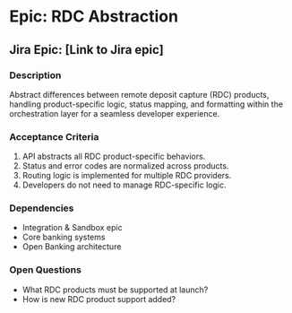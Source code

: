 # Epic: RDC Abstraction

## Jira Epic: [Link to Jira epic]

### Description

Abstract differences between remote deposit capture (RDC) products, handling product-specific logic, status mapping, and formatting within the orchestration layer for a seamless developer experience.

### Acceptance Criteria

1. API abstracts all RDC product-specific behaviors.
2. Status and error codes are normalized across products.
3. Routing logic is implemented for multiple RDC providers.
4. Developers do not need to manage RDC-specific logic.

### Dependencies

- Integration & Sandbox epic
- Core banking systems
- Open Banking architecture

### Open Questions

- What RDC products must be supported at launch?
- How is new RDC product support added?
